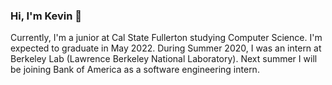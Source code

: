 ### Hi, I'm Kevin 👋

Currently, I'm a junior at Cal State Fullerton studying Computer Science. I'm expected to graduate in May 2022. During Summer 2020, I was an intern at Berkeley Lab (Lawrence Berkeley National Laboratory). Next summer I will be joining Bank of America as a software engineering intern.

<!--
**kevin-dillon/kevin-dillon** is a ✨ _special_ ✨ repository because its `README.md` (this file) appears on your GitHub profile.

Here are some ideas to get you started:

- 🔭 I’m currently working on ...
- 🌱 I’m currently learning ...
- 👯 I’m looking to collaborate on ...
- 🤔 I’m looking for help with ...
- 💬 Ask me about ...
- 📫 How to reach me: ...
- 😄 Pronouns: ...
- ⚡ Fun fact: ...
-->

